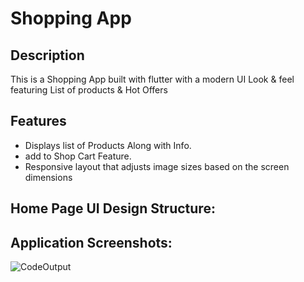 # Shopping App

## Description
This is a Shopping App built with flutter with a modern UI Look & feel featuring List of products & Hot Offers 

## Features

- Displays list of Products Along with Info.
- add to Shop Cart Feature.
- Responsive layout that adjusts image sizes based on the screen dimensions

## Home Page UI Design Structure:

## Application Screenshots: 
![CodeOutput](https://github.com/user-attachments/assets/faa72998-db40-496f-af2d-b55179af01ff)
